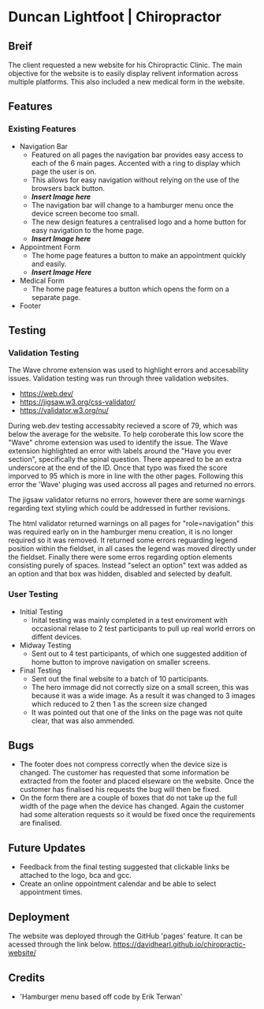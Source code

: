 # Duncan Lightfoot | Chiropractor

## Breif

The client requested a new website for his Chiropractic Clinic. The main objective for the website is to easily display relivent information across multiple platforms. This also included a new medical form in the website.

## Features

### Existing Features

* Navigation Bar
    * Featured on all pages the navigation bar provides easy access to each of the 6 main pages. Accented with a ring to display which page the user is on.
    * This allows for easy navigation without relying on the use of the browsers back button.
    * **_Insert Image here_**
    * The navigation bar will change to a hamburger menu once the device screen become too small.
    * The new design features a centralised logo and a home button for easy navigation to the home page.
    * **_Insert Image here_**
* Appointment Form
    * The home page features a button to make an appointment quickly and easily.
    * **_Insert Image Here_** 
* Medical Form
    * The home page features a button which opens the form on a separate page.
* Footer

## Testing

### Validation Testing
The Wave chrome extension was used to highlight errors and accesability issues.
Validation testing was run through three validation websites.
* https://web.dev/ 
* https://jigsaw.w3.org/css-validator/ 
* https://validator.w3.org/nu/

During web.dev testing accessabity recieved a score of 79, which was below the average for the website. To help coroberate this low score the "Wave" chrome extension was used to identify the issue.
The Wave extension highlighted an error with labels around the "Have you ever section", specifically the spinal question. There appeared to be an extra underscore at the end of the ID.
Once that typo was fixed the score imporved to 95 which is more in line with the other pages.
Following this error the 'Wave' pluging was used accross all pages and returned no errors.

The jigsaw validator returns no errors, however there are some warnings regarding text styling which could be addressed in further revisions.

The html validator returned warnings on all pages for "role=navigation" this was required early on in the hamburger menu creation, it is no longer required so it was removed. 
It returned some errors reguarding legend position within the fieldset, in all cases the legend was moved directly under the fieldset.
Finally there were some erros regarding option elements consisting purely of spaces. Instead "select an option" text was added as an option and that box was hidden, disabled and selected by deafult.


### User Testing
* Initial Testing
    * Inital testing was mainly completed in a test enviroment with occasional relase to 2 test participants to pull up real world errors on diffent devices.
* Midway Testing
    * Sent out to 4 test participants, of which one suggested addition of home button to improve navigation on smaller screens.
* Final Testing
    * Sent out the final website to a batch of 10 participants.
    * The hero immage did not correctly size on a small screen, this was because it was a wide image. As a result it was changed to 3 images which reduced to 2 then 1 as the screen size changed
    * It was pointed out that one of the links on the page was not quite clear, that was also ammended.

## Bugs
* The footer does not compress correctly when the device size is changed. The customer has requested that some information be extracted from the footer and placed elseware on the website. Once the customer has finalised his requests the bug will then be fixed.
* On the form there are a couple of boxes that do not take up the full width of the page when the device has changed. Again the customer had some alteration requests so it would be fixed once the requirements are finalised.

## Future Updates
* Feedback from the final testing suggested that clickable links be attached to the logo, bca and gcc.
* Create an online oppointment calendar and be able to select appointment times.

## Deployment
The website was deployed through the GitHub 'pages' feature. It can be acessed through the link below.
https://davidhearl.github.io/chiropractic-website/

## Credits
* 'Hamburger menu based off code by Erik Terwan'